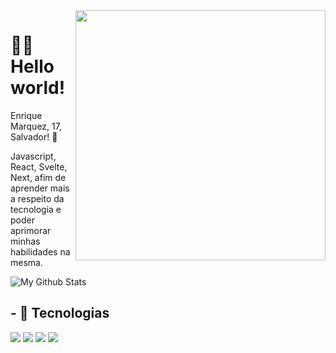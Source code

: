 <img src="https://raw.githubusercontent.com/MicaelliMedeiros/micaellimedeiros/master/image/computer-illustration.png" min-width="400px" max-width="400px" width="400px" align="right">

# 🙋‍♂️ Hello world!

Enrique Marquez, 17, Salvador! 👾

Javascript, React, Svelte, Next, afim de aprender mais a respeito da tecnologia e poder aprimorar minhas habilidades na mesma.

<img align="center" href="https://marquezdev.com.br" target="_blank" src="https://github-readme-stats.vercel.app/api/top-langs/?username=marquezzx&layout=compact&theme=transparent" alt="My Github Stats">

## - 🧠 Tecnologias

![](https://skillicons.dev/icons?i=js)
![](https://skillicons.dev/icons?i=ts)
![](https://skillicons.dev/icons?i=react)
![](https://skillicons.dev/icons?i=svelte)

